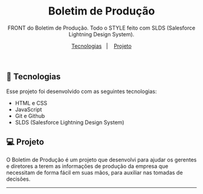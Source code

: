<h1 align="center"> Boletim de Produção </h1>

<p align="center">
FRONT do Boletim de Produção. Todo o STYLE feito com SLDS (Salesforce Lightning Design System). <br/>
</p>

<p align="center">
  <a href="#-tecnologias">Tecnologias</a>&nbsp;&nbsp;&nbsp;|&nbsp;&nbsp;&nbsp;
  <a href="#-projeto">Projeto</a>
</p>

<br>

<!-- <p align="center">
  <img alt="projeto Habits" src=".github/preview.jpg" width="100%">
</p> -->

## 🚀 Tecnologias

Esse projeto foi desenvolvido com as seguintes tecnologias:

- HTML e CSS
- JavaScript
- Git e Github
- SLDS (Salesforce Lightning Design System)

## 💻 Projeto

O Boletim de Produção é um projeto que desenvolvi para ajudar os gerentes e diretores a terem as informações de produção da empresa que necessitam de forma fácil em suas mãos, para auxiliar nas tomadas de decisões.

---
